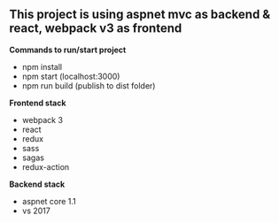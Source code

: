 
## This project is using aspnet mvc as backend & react, webpack v3 as frontend

**Commands to run/start project**
> 
  * npm install
  * npm start  (localhost:3000)
  * npm run build (publish to dist folder)

**Frontend stack**
> 
  * webpack 3
  * react
  * redux
  * sass
  * sagas
  * redux-action

**Backend stack**
> 
  * aspnet core 1.1
  * vs 2017

